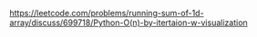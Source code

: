 https://leetcode.com/problems/running-sum-of-1d-array/discuss/699718/Python-O(n)-by-itertaion-w-visualization